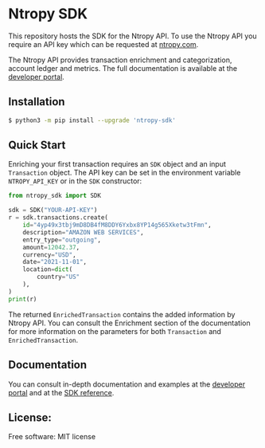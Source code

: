 # Ntropy SDK

This repository hosts the SDK for the Ntropy API.  To use the Ntropy API you require an API key which can be requested at [ntropy.com](https://ntropy.com).

The Ntropy API provides transaction enrichment and categorization, account ledger and metrics. The full documentation is available at the [developer portal](https://developers.ntropy.com/).


## Installation

```bash
$ python3 -m pip install --upgrade 'ntropy-sdk'
```

## Quick Start


Enriching your first transaction requires an `SDK` object and an input `Transaction` object. The API key can be set in the environment variable `NTROPY_API_KEY` or in the `SDK` constructor:

```python
from ntropy_sdk import SDK

sdk = SDK("YOUR-API-KEY")
r = sdk.transactions.create(
    id="4yp49x3tbj9mD8DB4fM8DDY6Yxbx8YP14g565Xketw3tFmn",
    description="AMAZON WEB SERVICES",
    entry_type="outgoing",
    amount=12042.37,
    currency="USD",
    date="2021-11-01",
    location=dict(
        country="US"
    ),
)
print(r)
```

The returned `EnrichedTransaction` contains the added information by Ntropy API.  You can consult the Enrichment section of the documentation for more information on the parameters for both `Transaction` and `EnrichedTransaction`.

## Documentation

 You can consult in-depth documentation and examples at the [developer portal](https://developers.ntropy.com/docs/enrichment) and at the [SDK reference](https://developers.ntropy.com/sdk).

## License:
Free software: MIT license


